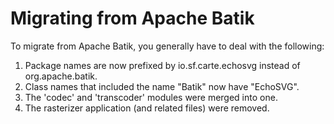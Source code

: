 # Migrating from Apache Batik

 To migrate from Apache Batik, you generally have to deal with the following:

1) Package names are now prefixed by io.sf.carte.echosvg instead of
org.apache.batik.
2) Class names that included the name "Batik" now have "EchoSVG".
3) The 'codec' and 'transcoder' modules were merged into one.
4) The rasterizer application (and related files) were removed.
